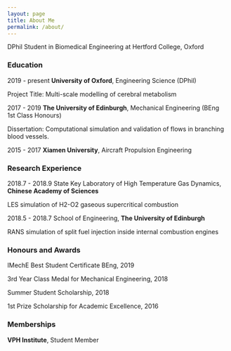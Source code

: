 ```yaml
---
layout: page
title: About Me
permalink: /about/
---
```


DPhil Student in Biomedical Engineering at Hertford College, Oxford


### Education

2019 - present   **University of Oxford**, Engineering Science (DPhil)

Project Title: Multi-scale modelling of cerebral metabolism


2017 - 2019   **The University of Edinburgh**, Mechanical Engineering (BEng 1st Class Honours)

Dissertation: Computational simulation and validation of flows in branching blood vessels.


2015 - 2017   **Xiamen University**, Aircraft Propulsion Engineering


### Research Experience

2018.7 - 2018.9   State Key Laboratory of High Temperature Gas Dynamics, **Chinese Academy of Sciences**

LES simulation of H2-O2 gaseous supercritical combustion


2018.5 - 2018.7   School of Engineering, **The University of Edinburgh**

RANS simulation of split fuel injection inside internal combustion engines


### Honours and Awards

IMechE Best Student Certificate BEng, 2019

3rd Year Class Medal for Mechanical Engineering, 2018

Summer Student Scholarship, 2018

1st Prize Scholarship for Academic Excellence, 2016


### Memberships

**VPH Institute**, Student Member
